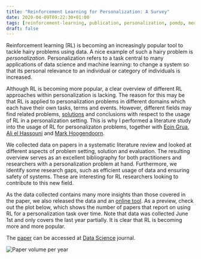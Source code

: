 ```yaml
---
title: "Reinforcement Learning for Personalization: A Survey"
date: 2020-04-09T09:22:30+01:00
tags: [reinforcement-learning, publication, personalization, pomdp, media]
draft: false
---
```


Reinforcement learning (RL) is becoming an increasingly popular tool to tackle hairy problems
using data. A nice example of such a hairy problem is *personalization*. Personalization 
refers to a task central to many applications of data science and machine learning: to change a
system so that its personal relevance to an individual or category of individuals is increased.

Although RL is becoming more popular, a clear overview of different RL approaches within
personalization is lacking. The reason for this may be that RL is applied to personalization
problems in different domains which each have their own tasks, terms and events. However,
different fields may find related problems, [solutions](/posts/personalized-dm) and conclusions
with respect to the usage of RL in a personalization setting. This is why I
performed a literature study into the usage of RL for personalizaton problems, together with [Eoin
Grua](https://emgrua.github.io/), [Ali el Hassouni](https://alihassouni.github.io/) and [Mark
Hoogendoorn](https://www.cs.vu.nl/~mhoogen/).

We collected data on papers in a systematic literature review and looked at different aspects
of problem setting, solution and evaluation. The resulting overview serves as an excellent
bibliography for both practitioners and researchers with a personalization problem at hand.
Furthermore, we identify some research gaps, such as efficient usage of data and ensuring safety
of systems. These are interesting for RL researchers looking to contribute to this new field.

As the data collected contains many more insights than those covered in the paper, we also
released the data and an [online tool](/rl4personalization). As a preview,
check out the plot below, which shows the number of papers that report on using RL for a
personalization task over time. Note that data was collected June 1st and only covers the last
year partially. It is clear that RL is becoming more and more popular.

The [paper](https://doi.org/10.3233/DS-200028) can be accessed at [Data Science](https://www.iospress.nl/journal/data-science/) journal.

![Paper volume per year](/imgs/rl-for-pers-survey/paper_volume_per_year.png)

